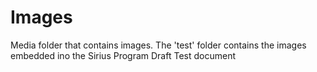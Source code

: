 # Images
Media folder that contains images. 
The 'test' folder contains the images embedded ino the Sirius Program Draft Test document
